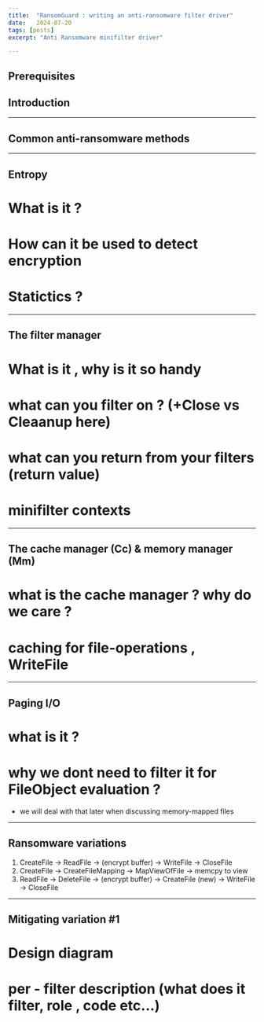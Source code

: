 ```yaml
---
title:  "RansomGuard : writing an anti-ransomware filter driver"
date:   2024-07-20
tags: [posts]
excerpt: "Anti Ransomware minifilter driver"

---
```

Prerequisites
---


Introduction
---


---
Common anti-ransomware methods 
---


--- 
Entropy 
---

# What is it ? 

# How can it be used to detect encryption 

# Statictics ? 


--- 
The filter manager 
---

# What is it , why is it so handy 

# what can you filter on ? (+Close vs Cleaanup here) 

# what can you return from your filters (return value) 

# minifilter contexts 

--- 
The cache manager (Cc) & memory manager (Mm)
---
# what is the cache manager ? why do we care ? 

# caching for file-operations , WriteFile


--- 
Paging I/O 
--- 
# what is it ? 
# why we dont need to filter it for FileObject evaluation ? 
-  we will deal with that later when discussing memory-mapped files 

---
Ransomware variations 
--- 
1. CreateFile -> ReadFile -> (encrypt buffer) -> WriteFile -> CloseFile
2. CreateFile -> CreateFileMapping -> MapViewOfFile -> memcpy to view
3. ReadFile -> DeleteFile -> (encrypt buffer) -> CreateFile (new) -> WriteFile -> CloseFile


---
Mitigating variation #1 
---
# Design diagram 

# per - filter description (what does it filter, role , code etc...) 
